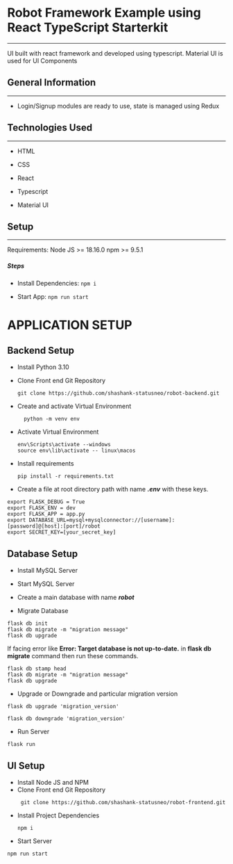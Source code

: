 <h1>Robot Framework Example using React TypeScript Starterkit</h1>
<hr><p>UI built with react framework and developed using typescript.
Material UI is used for UI Components</p><h2>General Information</h2>
<hr><ul>
<li>Login/Signup modules are ready to use, state is managed using Redux</li>
</ul><h2>Technologies Used</h2>
<hr><ul>
<li>HTML</li>
</ul><ul>
<li>CSS</li>
</ul><ul>
<li>React</li>
</ul><ul>
<li>Typescript</li>
</ul><ul>
<li>Material UI</li>
</ul><h2>Setup</h2>
<hr><p>Requirements:
Node JS &gt;= 18.16.0
npm &gt;= 9.5.1</p><h5>Steps</h5><ul>
<li>Install Dependencies: <code>npm i</code></li>
</ul><ul>
<li>Start App: <code>npm run start</code></li>
</ul>

# APPLICATION SETUP

## Backend Setup

-   Install Python 3.10

-   Clone Front end Git Repository

    ```commandline
    git clone https://github.com/shashank-statusneo/robot-backend.git
    ```

-   Create and activate Virtual Environment

    ```commandline
      python -m venv env
    ```

-   Activate Virtual Environment

    ```commandline
    env\Scripts\activate --windows
    source env\lib\activate -- linux\macos
    ```

-   Install requirements

    ```commandline
    pip install -r requirements.txt
    ```

-   Create a file at root directory path with name **_.env_** with these keys.

```doctest
export FLASK_DEBUG = True
export FLASK_ENV = dev
export FLASK_APP = app.py
export DATABASE_URL=mysql+mysqlconnector://[username]:[password]@[host]:[port]/robot
export SECRET_KEY=[your_secret_key]
```

## Database Setup

-   Install MySQL Server
-   Start MySQL Server
-   Create a main database with name **_robot_**

-   Migrate Database

```commandline
flask db init
flask db migrate -m "migration message"
flask db upgrade
```

If facing error like **Error: Target database is not up-to-date.**
in **flask db migrate** command then run these commands.

```commandline
flask db stamp head
flask db migrate -m "migration message"
flask db upgrade
```

-   Upgrade or Downgrade and particular migration version

```commandline
flask db upgrade 'migration_version'
```

```commandline
flask db downgrade 'migration_version'
```

-   Run Server

```commandline
flask run
```

## UI Setup

-   Install Node JS and NPM
-   Clone Front end Git Repository
    ```commandline
     git clone https://github.com/shashank-statusneo/robot-frontend.git
    ```
-   Install Project Dependencies
    ```commandline
    npm i
    ```
-   Start Server

```commandline
npm run start
```
